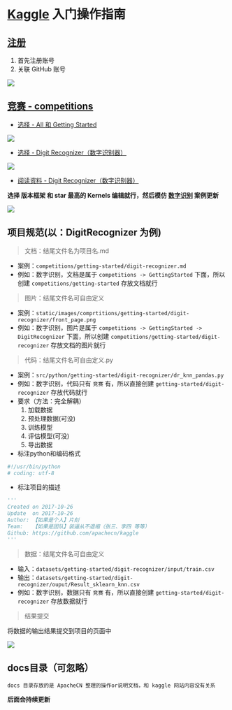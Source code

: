 # [Kaggle](https://www.kaggle.com) 入门操作指南

## [注册](https://www.kaggle.com/?login=true)

1. 首先注册账号
2. 关联 GitHub 账号

![](../static/images/docs/login.jpg)

## [竞赛 - competitions](https://www.kaggle.com/competitions)

* [选择 - All 和 Getting Started](https://www.kaggle.com/competitions?sortBy=deadline&group=all&page=1&pageSize=20&segment=gettingStarted)

![](..//static/images/docs/All-GettingStarted.jpg)

* [选择 - Digit Recognizer（数字识别器）](https://www.kaggle.com/c/digit-recognizer)

![](../static/images/docs/choose-digit-recognizer.jpg)

* [阅读资料 - Digit Recognizer（数字识别器）](https://www.kaggle.com/c/digit-recognizer)

**选择 版本框架 和 star 最高的 Kernels 编辑就行，然后模仿 [**数字识别**](/competitions/getting-started/digit-recognizer) 案例更新**

![](/static/images/docs/read-digit-recognizer.jpg)

## 项目规范(以：DigitRecognizer 为例)

> 文档：结尾文件名为项目名.md

* 案例：`competitions/getting-started/digit-recognizer.md`
* 例如：数字识别，文档是属于 `competitions -> GettingStarted` 下面，所以创建 `competitions/getting-started` 存放文档就行

> 图片：结尾文件名可自由定义

* 案例：`static/images/comprtitions/getting-started/digit-recognizer/front_page.png`
* 例如：数字识别，图片是属于 `competitions -> GettingStarted -> DigitRecognizer` 下面，所以创建 `competitions/getting-started/digit-recognizer` 存放文档的图片就行


> 代码：结尾文件名可自由定义.py

* 案例：`src/python/getting-started/digit-recognizer/dr_knn_pandas.py`
* 例如：数字识别，代码只有 `竞赛` 有，所以直接创建 `getting-started/digit-recognizer` 存放代码就行
* 要求（方法：完全解耦）
    1. 加载数据
    2. 预处理数据(可没)
    3. 训练模型
    4. 评估模型(可没)
    5. 导出数据
* 标注python和编码格式

```python
#!/usr/bin/python
# coding: utf-8
```

*  标注项目的描述

```python
'''
Created on 2017-10-26
Update  on 2017-10-26
Author: 【如果是个人】片刻
Team:   【如果是团队】装逼从不退缩（张三、李四 等等）
Github: https://github.com/apachecn/kaggle
'''
```

> 数据：结尾文件名可自由定义

* 输入：`datasets/getting-started/digit-recognizer/input/train.csv`
* 输出：`datasets/getting-started/digit-recognizer/ouput/Result_sklearn_knn.csv`
* 例如：数字识别，数据只有 `竞赛` 有，所以直接创建 `getting-started/digit-recognizer` 存放数据就行

> 结果提交

将数据的输出结果提交到项目的页面中

<a href="https://www.kaggle.com/c/digit-recognizer/submit" target="_blank">
<img src="../static/images/docs/kaggle-submit.jpg">
</a>

## docs目录（可忽略）

`docs 目录存放的是 ApacheCN 整理的操作or说明文档，和 kaggle 网站内容没有关系`

**后面会持续更新**


